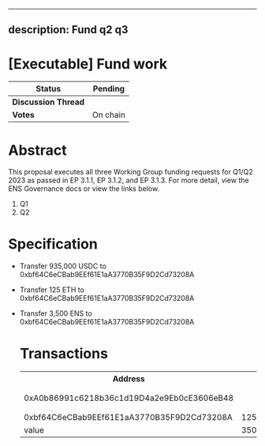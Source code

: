 
  ---
  description: Fund q2 q3
  ---
  
  # [Executable] Fund work 
  
  | **Status**            | Pending                                                                                                                                      |
  | --------------------- | ------------------------------------------------------------------------------------------------------------------------------------------- |
  | **Discussion Thread** |                                                                                                 |
  | **Votes**             | On chain                                                                                                                                     |
  
  # Abstract
  This proposal executes all three Working Group funding requests for Q1/Q2 2023 as passed in EP 3.1.1, EP 3.1.2, and EP 3.1.3. For more detail, view the ENS Governance docs or view the links below.
1. Q1
2. Q2
  
  # Specification
  - Transfer 935,000 USDC to 0xbf64C6eCBab9EEf61E1aA3770B35F9D2Cd73208A
- Transfer 125 ETH to 0xbf64C6eCBab9EEf61E1aA3770B35F9D2Cd73208A
- Transfer 3,500 ENS to 0xbf64C6eCBab9EEf61E1aA3770B35F9D2Cd73208A


  
  # Transactions
  
  <table>
  <tr>
      <th>Address</th>
      <th>Value</th>
      <th>Function</th>
      <th>Argument</th>
      <th>Value</th>
  </tr>
  <tr>
          <td rowspan=2>0xA0b86991c6218b36c1d19D4a2e9Eb0cE3606eB48</td>
          <td rowspan=2></td>
          <td rowspan=2>transfer</td>
          <td>to</td>
          <td>0xbf64C6eCBab9EEf61E1aA3770B35F9D2Cd73208A</td>
        </tr>
        <tr>
          <td>value</td>
          <td>935000000000</td>
        </tr>
        <tr>
          <td rowspan=2>0xbf64C6eCBab9EEf61E1aA3770B35F9D2Cd73208A</td>
          <td rowspan=2>125 ETH</td>
          <td rowspan=2></td>
          <td rowspan=2></td>
          <td rowspan=2></td>
        </tr>
        <tr>
          <td rowspan=2>0xC18360217D8F7Ab5e7c516566761Ea12Ce7F9D72</td>
          <td rowspan=2></td>
          <td rowspan=2>transfer</td>
          <td>to</td>
          <td>0xbf64C6eCBab9EEf61E1aA3770B35F9D2Cd73208A</td>
        </tr>
        <tr>
          <td>value</td>
          <td>3500000000000000000000</td>
        </tr>
        </table>
  